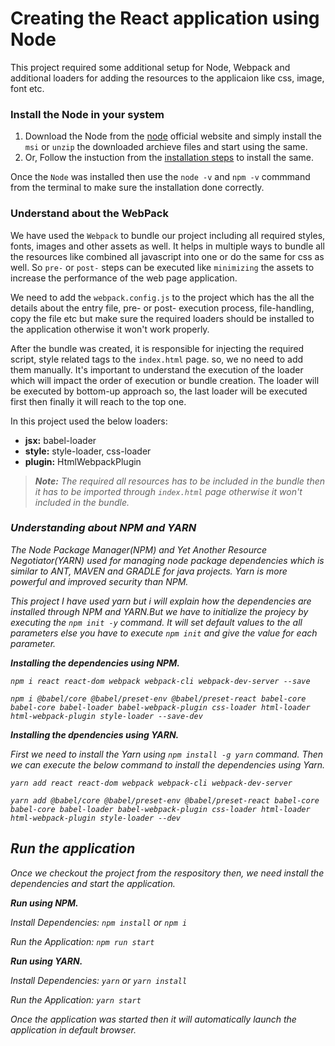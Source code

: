 # Creating the React application using Node
This project required some additional setup for Node, Webpack and additional loaders for adding the resources to the applicaion like css, image, font etc. 

### Install the Node in your system
1. Download the Node from the [node](https://nodejs.org/en/download) official website and simply install the `msi` or `unzip` the downloaded archieve files and start using the same.
2. Or, Follow the instuction from the [installation steps](https://radixweb.com/blog/installing-npm-and-nodejs-on-windows-and-mac) to install the same.

Once the `Node` was installed then use the `node -v` and `npm -v` commmand from the terminal to make sure the installation done correctly.

### Understand about the WebPack
We have used the `Webpack` to bundle our project including all required styles, fonts, images and other assets as well. It helps in multiple ways to bundle all the resources like combined all javascript into one or do the same for css as well. So `pre-` or `post-` steps can be executed like `minimizing` the assets to increase the performance of the web page application. 

We need to add the `webpack.config.js` to the project which has the all the details about the entry file, pre- or post- execution process, file-handling, copy the file etc but make sure the required loaders should be installed to the application otherwise it won't work properly.

After the bundle was created, it is responsible for injecting the required script, style related tags to the `index.html` page. so, we no need to add them manually. It's important to understand the execution of the loader which will impact the order of execution or bundle creation. The loader will be executed by bottom-up approach so, the last loader will be executed first then finally it will reach to the top one.

In this project used the below loaders:
* <strong>jsx:</strong> babel-loader
* <strong>style:</strong> style-loader, css-loader
* <strong>plugin:</strong> HtmlWebpackPlugin

><i><strong>Note:</strong> The required all resources has to be included in the bundle then it has to be imported through `index.html` page otherwise it won't included in the bundle.

### Understanding about NPM and YARN
The Node Package Manager(NPM) and Yet Another Resource Negotiator(YARN) used for managing node package dependencies which is similar to ANT, MAVEN and GRADLE for java projects. Yarn is more powerful and improved security than NPM.

This project I have used yarn but i will explain how the dependencies are installed through NPM and YARN.But we have to initialize the projecy by executing the `npm init -y` command. It will set default values to the all parameters else you have to execute `npm init` and give the value for each parameter.

<strong>Installing the dependencies using NPM.</strong>

`npm i react react-dom webpack webpack-cli webpack-dev-server --save`

`npm i @babel/core @babel/preset-env @babel/preset-react babel-core babel-core babel-loader babel-webpack-plugin css-loader html-loader html-webpack-plugin style-loader --save-dev`

<strong>Installing the dpendencies using YARN.</strong>

First we need to install the Yarn using `npm install -g yarn` command. Then we can execute the below command to install the dependencies using Yarn.

`yarn add react react-dom webpack webpack-cli webpack-dev-server`

`yarn add @babel/core @babel/preset-env @babel/preset-react babel-core babel-core babel-loader babel-webpack-plugin css-loader html-loader html-webpack-plugin style-loader --dev`

## Run the application
Once we checkout the project from the respository then, we need install the dependencies and start the application.

<strong>Run using NPM.</strong>

Install Dependencies: `npm install` or `npm i`

Run the Application: `npm run start`

<strong>Run using YARN.</strong>

Install Dependencies: `yarn` or `yarn install`

Run the Application: `yarn start`

Once the application was started then it will automatically launch the application in default browser.